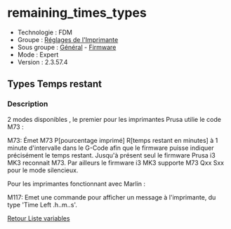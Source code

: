 # remaining_times_types

* Technologie : FDM
* Groupe : [Réglages de l'Imprimante](../printer_settings/printer_settings.md)
* Sous groupe : [Général](../printer_settings/printer_settings.md#général) - [Firmware](../printer_settings/printer_settings.md#firmware)
* Mode : Expert
* Version : 2.3.57.4

## Types Temps restant

### Description

2 modes disponibles , le premier pour les imprimantes Prusa utilie le code M73 :

M73: Émet M73 P[pourcentage imprimé] R[temps restant en minutes] à 1 minute d'intervalle dans le G-Code afin que le firmware puisse indiquer précisément le temps restant. Jusqu'à présent seul le firmware Prusa i3 MK3 reconnait M73. Par ailleurs le firmware i3 MK3 supporte M73 Qxx Sxx pour le mode silencieux.

Pour les imprimantes fonctionnant avec Marlin : 

M117: Emet une commande pour afficher un message à l'imprimante, du type 'Time Left .h..m..s'.

[Retour Liste variables](variable_list.md)
